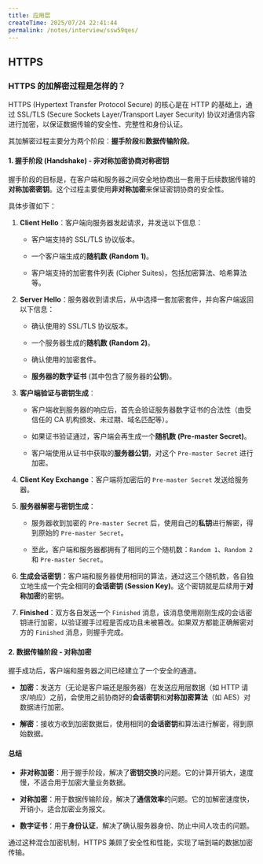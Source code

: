 ```yaml
---
title: 应用层
createTime: 2025/07/24 22:41:44
permalink: /notes/interview/ssw59qes/
---
```

## HTTPS

### HTTPS 的加解密过程是怎样的？

HTTPS (Hypertext Transfer Protocol Secure) 的核心是在 HTTP 的基础上，通过 SSL/TLS (Secure Sockets Layer/Transport Layer Security) 协议对通信内容进行加密，以保证数据传输的安全性、完整性和身份认证。

其加解密过程主要分为两个阶段：**握手阶段**和**数据传输阶段**。

#### 1. 握手阶段 (Handshake) - 非对称加密协商对称密钥

握手阶段的目标是，在客户端和服务器之间安全地协商出一套用于后续数据传输的**对称加密密钥**。这个过程主要使用**非对称加密**来保证密钥协商的安全性。

具体步骤如下：

1. **Client Hello**：客户端向服务器发起请求，并发送以下信息：
    
    - 客户端支持的 SSL/TLS 协议版本。
        
    - 一个客户端生成的**随机数 (Random 1)**。
        
    - 客户端支持的加密套件列表 (Cipher Suites)，包括加密算法、哈希算法等。
        
2. **Server Hello**：服务器收到请求后，从中选择一套加密套件，并向客户端返回以下信息：
    
    - 确认使用的 SSL/TLS 协议版本。
        
    - 一个服务器生成的**随机数 (Random 2)**。
        
    - 确认使用的加密套件。
        
    - **服务器的数字证书** (其中包含了服务器的**公钥**)。
        
3. **客户端验证与密钥生成**：
    
    - 客户端收到服务器的响应后，首先会验证服务器数字证书的合法性（由受信任的 CA 机构颁发、未过期、域名匹配等）。
        
    - 如果证书验证通过，客户端会再生成一个**随机数 (Pre-master Secret)**。
        
    - 客户端使用从证书中获取的**服务器公钥**，对这个 `Pre-master Secret` 进行加密。
        
4. **Client Key Exchange**：客户端将加密后的 `Pre-master Secret` 发送给服务器。
    
5. **服务器解密与密钥生成**：
    
    - 服务器收到加密的 `Pre-master Secret` 后，使用自己的**私钥**进行解密，得到原始的 `Pre-master Secret`。
        
    - 至此，客户端和服务器都拥有了相同的三个随机数：`Random 1`、`Random 2` 和 `Pre-master Secret`。
        
6. **生成会话密钥**：客户端和服务器使用相同的算法，通过这三个随机数，各自独立地生成一个完全相同的**会话密钥 (Session Key)**。这个密钥就是后续用于**对称加密**的密钥。
    
7. **Finished**：双方各自发送一个 `Finished` 消息，该消息使用刚刚生成的会话密钥进行加密，以验证握手过程是否成功且未被篡改。如果双方都能正确解密对方的 `Finished` 消息，则握手完成。

#### 2. 数据传输阶段 - 对称加密

握手成功后，客户端和服务器之间已经建立了一个安全的通道。

- **加密**：发送方（无论是客户端还是服务器）在发送应用层数据（如 HTTP 请求/响应）之前，会使用之前协商好的**会话密钥**和**对称加密算法**（如 AES）对数据进行加密。
    
- **解密**：接收方收到加密数据后，使用相同的**会话密钥**和算法进行解密，得到原始数据。

#### 总结

- **非对称加密**：用于握手阶段，解决了**密钥交换**的问题。它的计算开销大，速度慢，不适合用于加密大量业务数据。
    
- **对称加密**：用于数据传输阶段，解决了**通信效率**的问题。它的加解密速度快，开销小，适合加密业务报文。
    
- **数字证书**：用于**身份认证**，解决了确认服务器身份、防止中间人攻击的问题。

通过这种混合加密机制，HTTPS 兼顾了安全性和性能，实现了端到端的数据加密传输。